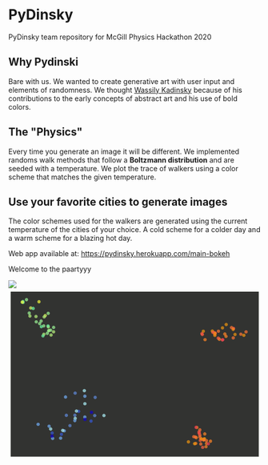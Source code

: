 # PyDinsky
PyDinsky team repository for McGill Physics Hackathon 2020

## Why Pydinski
Bare with us. We wanted to create generative art with user input and elements of randomness. We thought [Wassily Kadinsky](https://en.wikipedia.org/wiki/Wassily_Kandinsky) because of his contributions to the early concepts of abstract art and his use of bold colors.

## The "Physics"
Every time you generate an image it will be different. We implemented randoms walk methods that follow a **Boltzmann distribution** and are seeded with a temperature. We plot the trace of walkers using a color scheme that matches the given temperature.

## Use your favorite cities to generate images
The color schemes used for the walkers are generated using the current temperature of the cities of your choice. A cold scheme for a colder day and a warm scheme for a blazing hot day.

Web app available at: https://pydinsky.herokuapp.com/main-bokeh

Welcome to the paartyyy

![](animation1.gif)![party time](https://github.com/soudk/PyDinsky/blob/main/data/animation1.gif?raw=true)


